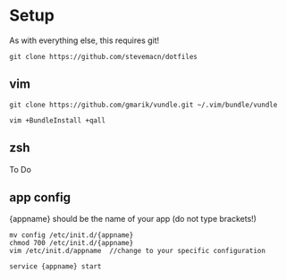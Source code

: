 Setup
========

As with everything else, this requires git!

    git clone https://github.com/stevemacn/dotfiles

vim
---

    git clone https://github.com/gmarik/vundle.git ~/.vim/bundle/vundle

    vim +BundleInstall +qall
    
zsh
---

To Do

app config
---

{appname} should be the name of your app (do not type brackets!)

    mv config /etc/init.d/{appname}
    chmod 700 /etc/init.d/{appname}
    vim /etc/init.d/appname  //change to your specific configuration
    
    service {appname} start 

